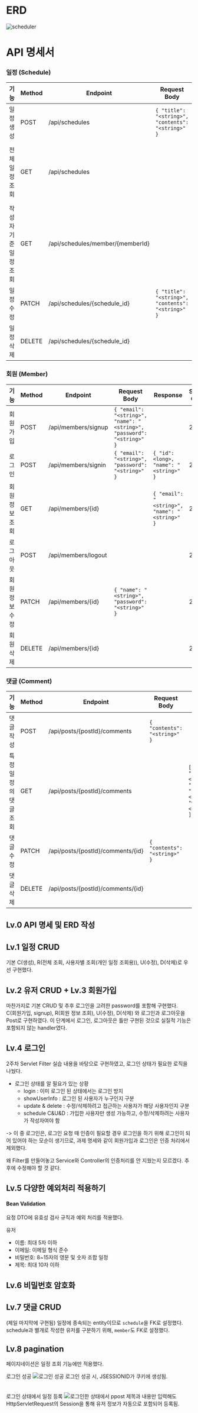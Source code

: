 # ERD
![scheduler](https://github.com/user-attachments/assets/a4fefde2-ca16-4f13-a555-ced6dc80e1b8)


# API 명세서

### 일정 (Schedule)

| 기능 | Method | Endpoint | Request Body | Response | Status Code |
|------|--------|----------|--------------|----------|-------------|
| 일정 생성 | POST | /api/schedules | `{ "title": "<string>", "contents": "<string>" }` | HttpStatus.CREATED | 201 |
| 전체 일정 조회 | GET | /api/schedules |  | `[ { "title": "<string>", "memberName": "<string>", "contents": "<string>", "createdAt": "<datetime>", "updatedAt": "<datetime>" } ]` | 200 |
| 작성자 기준 일정 조회 | GET | /api/schedules/member/{memberId} |  | `[ { "title": "<string>", "memberName": "<string>", "contents": "<string>", "createdAt": "<datetime>", "updatedAt": "<datetime>" } ]` | 200 |
| 일정 수정 | PATCH | /api/schedules/{schedule_id} | `{ "title": "<string>", "contents": "<string>" }` |  | 200 |
| 일정 삭제 | DELETE | /api/schedules/{schedule_id} |  |  | 204 |

### 회원 (Member)

| 기능 | Method | Endpoint | Request Body | Response | Status Code |
|------|--------|----------|--------------|----------|-------------|
| 회원 가입 | POST | /api/members/signup | `{ "email": "<string>", "name": "<string>", "password": "<string>" }` |  | 201 |
| 로그인 | POST | /api/members/signin | `{ "email": "<string>", "password": "<string>" }` | `{ "id": <long>, "name": "<string>" }` | 200 |
| 회원 정보 조회 | GET | /api/members/{id} |  | `{ "email": "<string>", "name": "<string>" }` | 200 |
| 로그아웃 | POST | /api/members/logout |  |  | 200 |
| 회원 정보 수정 | PATCH | /api/members/{id} | `{ "name": "<string>", "password": "<string>" }` |  | 200 |
| 회원 삭제 | DELETE | /api/members/{id} |  |  | 204 |

### 댓글 (Comment)

| 기능 | Method | Endpoint | Request Body | Response | Status Code |
|------|--------|----------|--------------|----------|-------------|
| 댓글 작성 | POST | /api/posts/{postId}/comments | `{ "contents": "<string>" }` |  | 201 |
| 특정 일정의 댓글 조회 | GET | /api/posts/{postId}/comments |  | `[ { "content": "<string>", "updatedAt": "<datetime>", "writer": "<string>" } ]` | 200 |
| 댓글 수정 | PATCH | /api/posts/{postId}/comments/{id} | `{ "contents": "<string>" }` |  | 200 |
| 댓글 삭제 | DELETE | /api/posts/{postId}/comments/{id} |  |  | 204 |

## Lv.0 API 명세 및 ERD 작성

## Lv.1 일정 CRUD
기본 C(생성),  R(전체 조회, 사용자별 조회(개인 일정 조회용)), U(수정), D(삭제)로 우선 구현했다.
## Lv.2 유저 CRUD + Lv.3 회원가입
마찬가지로 기본 CRUD 및 추후 로그인을 고려한 password를 포함해 구현했다. <br/>
C(회원가입, signup), R(회원 정보 조회), U(수정), D(삭제) 와 로그인과 로그아웃을 Post로 구현하였다.
이 단계에서 로그인, 로그아웃은 틀만 구현된 것으로 실질적 기능은 포함되지 않는 handler였다.

## Lv.4 로그인
2주차 Servlet Filter 실습 내용을 바탕으로 구현하였고, 로그인 상태가 필요한 로직을 나눴다.

- 로그인 상태를 알 필요가 있는 상황
  - login : 이미 로그인 된 상태에서는 로그인 방지
  - showUserInfo : 로그인 된 사용자가 누구인지 구분
  - update & delete : 수정/삭제하려고 접근하는 사용자가 해당 사용자인지 구분
  - schedule C&U&D : 가입한 사용자만 생성 가능하고, 수정/삭제하려는 사용자가 작성자여야 함

-> 이 중 로그인은, 로그인 요청 때 인증이 필요할 경우 로그인을 하기 위해 로그인이 되어 있어야 하는 모순이 생기므로, 
과제 명세와 같이 회원가입과 로그인은 인증 처리에서 제외했다.

왜 Filter를 만들어놓고 Service와 Controller의 인증처리를 안 지웠는지 모르겠다. 추후에 수정해야 할 것 같다.
## Lv.5 다양한 예외처리 적용하기
#### Bean Validation

요청 DTO에 유효성 검사 규칙과 예외 처리를 적용했다.

유저
- 이름: 최대 5자 이하
- 이메일: 이메일 형식 준수
- 비밀번호: 8~15자의 영문 및 숫자 조합
일정
- 제목: 최대 10자 이하
 
## Lv.6 비밀번호 암호화

## Lv.7 댓글 CRUD
(제일 마지막에 구현됨)
일정에 종속되는 entity이므로 `schedule`을 FK로 설정했다. <br/>
schedule과 별개로 작성한 유저를 구분하기 위해, `member`도 FK로 설정했다.

## Lv.8 pagination
페이지네이션은 일정 조회 기능에만 적용했다.

로그인 성공
![로그인 성공](https://github.com/user-attachments/assets/d6ad6aa5-7c5f-4a5b-8ea3-73cc151208b4)
로그인 성공 시, JSESSIONID가 쿠키에 생성됨.
<br/><br/><br/>
로그인 상태에서 일정 등록
![로그인한 상태에서  ppost](https://github.com/user-attachments/assets/88a65ba9-6635-4fa9-9926-35be8d2e1b9e)
제목과 내용만 입력해도 HttpServletRequest의 Session을 통해 유저 정보가 자동으로 포함되어 등록됨.
